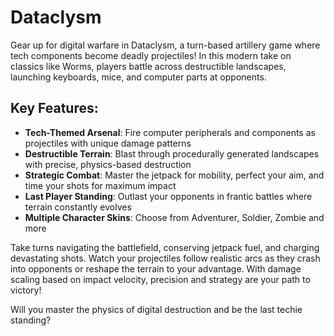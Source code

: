 # Dataclysm

Gear up for digital warfare in Dataclysm, a turn-based artillery game where tech components become deadly projectiles! In this modern take on classics like Worms, players battle across destructible landscapes, launching keyboards, mice, and computer parts at opponents.

## Key Features:
* **Tech-Themed Arsenal**: Fire computer peripherals and components as projectiles with unique damage patterns
* **Destructible Terrain**: Blast through procedurally generated landscapes with precise, physics-based destruction
* **Strategic Combat**: Master the jetpack for mobility, perfect your aim, and time your shots for maximum impact
* **Last Player Standing**: Outlast your opponents in frantic battles where terrain constantly evolves
* **Multiple Character Skins**: Choose from Adventurer, Soldier, Zombie and more

Take turns navigating the battlefield, conserving jetpack fuel, and charging devastating shots. Watch your projectiles follow realistic arcs as they crash into opponents or reshape the terrain to your advantage. With damage scaling based on impact velocity, precision and strategy are your path to victory!

Will you master the physics of digital destruction and be the last techie standing?
